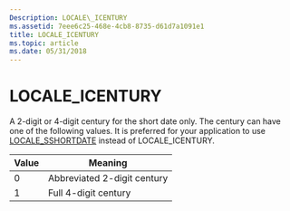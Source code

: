 ```yaml
---
Description: LOCALE\_ICENTURY
ms.assetid: 7eee6c25-468e-4cb8-8735-d61d7a1091e1
title: LOCALE_ICENTURY
ms.topic: article
ms.date: 05/31/2018
---
```


# LOCALE\_ICENTURY

A 2-digit or 4-digit century for the short date only. The century can have one of the following values. It is preferred for your application to use [LOCALE\_SSHORTDATE](locale-sshortdate.md) instead of LOCALE\_ICENTURY.



| Value | Meaning                     |
|-------|-----------------------------|
| 0     | Abbreviated 2-digit century |
| 1     | Full 4-digit century        |



 

 

 



